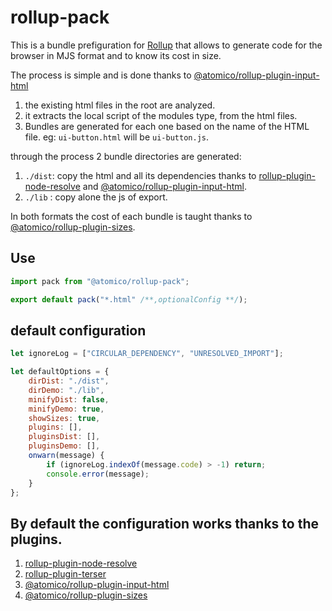 # rollup-pack

This is a bundle prefiguration for [Rollup](https://rollupjs.org) that allows to generate code for the browser in MJS format and to know its cost in size.

The process is simple and is done thanks to [@atomico/rollup-plugin-input-html](https://github.com/atomicojs/rollup-plugin-input-html)

1. the existing html files in the root are analyzed.
2. it extracts the local script of the modules type, from the html files.
3. Bundles are generated for each one based on the name of the HTML file. eg: `ui-button.html` will be `ui-button.js`.

through the process 2 bundle directories are generated:

1. `./dist`: copy the html and all its dependencies thanks to [rollup-plugin-node-resolve](https://github.com/rollup/rollup-plugin-node-resolve) and [@atomico/rollup-plugin-input-html](https://github.com/atomicojs/rollup-plugin-input-html).
2. `./lib` : copy alone the js of export.

In both formats the cost of each bundle is taught thanks to [@atomico/rollup-plugin-sizes](https://github.com/atomicojs/rollup-plugin-sizes).

## Use

```js
import pack from "@atomico/rollup-pack";

export default pack("*.html" /**,optionalConfig **/);
```

## default configuration

```js
let ignoreLog = ["CIRCULAR_DEPENDENCY", "UNRESOLVED_IMPORT"];

let defaultOptions = {
	dirDist: "./dist",
	dirDemo: "./lib",
	minifyDist: false,
	minifyDemo: true,
	showSizes: true,
	plugins: [],
	pluginsDist: [],
	pluginsDemo: [],
	onwarn(message) {
		if (ignoreLog.indexOf(message.code) > -1) return;
		console.error(message);
	}
};
```

## By default the configuration works thanks to the plugins.

1. [rollup-plugin-node-resolve](https://github.com/rollup/rollup-plugin-node-resolve)
2. [rollup-plugin-terser](https://github.com/TrySound/rollup-plugin-terser)
3. [@atomico/rollup-plugin-input-html](https://github.com/atomicojs/rollup-plugin-input-html)
4. [@atomico/rollup-plugin-sizes](https://github.com/atomicojs/rollup-plugin-sizes)
